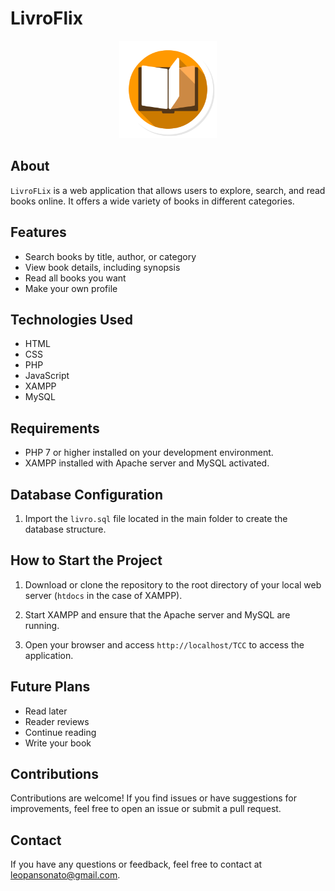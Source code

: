 # LivroFlix
<p align="center"><img src="TCC/Recursos/book_image2.png" alt="" width="156" height="156"></p>


## About

`LivroFLix` is a web application that allows users to explore, search, and read books online. It offers a wide variety of books in different categories.

## Features

- Search books by title, author, or category
- View book details, including synopsis
- Read all books you want
- Make your own profile

## Technologies Used

- HTML
- CSS
- PHP
- JavaScript
- XAMPP
- MySQL

## Requirements

- PHP 7 or higher installed on your development environment.
- XAMPP installed with Apache server and MySQL activated.

## Database Configuration

1. Import the `livro.sql` file located in the main folder to create the database structure.

## How to Start the Project

1. Download or clone the repository to the root directory of your local web server (`htdocs` in the case of XAMPP).

2. Start XAMPP and ensure that the Apache server and MySQL are running.

3. Open your browser and access `http://localhost/TCC` to access the application.

## Future Plans
- Read later
- Reader reviews
- Continue reading
- Write your book


## Contributions

Contributions are welcome! If you find issues or have suggestions for improvements, feel free to open an issue or submit a pull request.

## Contact

If you have any questions or feedback, feel free to contact at [leopansonato@gmail.com](mailto:leopansonato@gmail.com).
